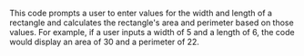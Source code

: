 This code prompts a user to enter values for the width and length of a rectangle and calculates the rectangle's area and perimeter based on those values.
For example, if a user inputs a width of 5 and a length of 6, the code would display an area of 30 and a perimeter of 22.